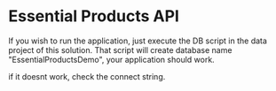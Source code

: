 # Essential Products API
If you wish to run the application, just execute the DB script in the data project of this solution. That script 
will create database name "EssentialProductsDemo", your application should work.

if it doesnt work, check the connect string.